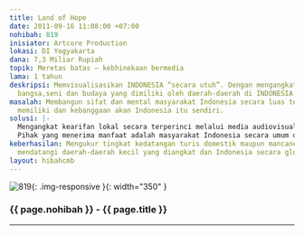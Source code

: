 ```yaml
---
title: Land of Hope
date: 2011-09-16 11:08:00 +07:00
nohibah: 819
inisiator: Artcore Production
lokasi: DI Yogyakarta
dana: 7,3 Miliar Rupiah
topik: Meretas batas – kebhinekaan bermedia
lama: 1 tahun
deskripsi: Memvisualisasikan INDONESIA “secara utuh”. Dengan mengangkat kekayaan suku
  bangsa,seni dan budaya yang dimiliki oleh daerah-daerah di INDONESIA
masalah: Membangun sifat dan mental masyarakat Indonesia secara luas tentang rasa
  memiliki dan kebanggaan akan Indonesia itu sendiri.
solusi: |-
  Mengangkat kearifan lokal secara terperinci melalui media audiovisual yang mana diharapkan dapat menjadi “icon” daerah dan kebanggan secara nasional.
  Pihak yang menerima manfaat adalah masyarakat Indonesia secara umum dan masyarakat lokal daerah secara khusus.
keberhasilan: Mengukur tingkat kedatangan turis domestik maupun mancanegara yang mulai
  mendatangi daerah-daerah kecil yang diangkat dan Indonesia secara global.
layout: hibahcmb
---
```


![819](/static/img/hibahcmb/819.png){: .img-responsive }{: width="350" }

### {{ page.nohibah }} - {{ page.title }}

---
